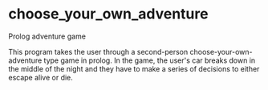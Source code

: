 # choose_your_own_adventure
Prolog adventure game

This program takes the user through a second-person choose-your-own-adventure type game in prolog. In the game, the user's car breaks down in the middle of the
night and they have to make a series of decisions to either escape alive or die.
